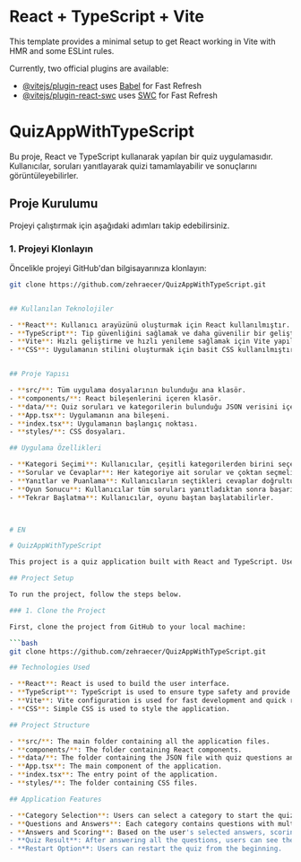 # React + TypeScript + Vite

This template provides a minimal setup to get React working in Vite with HMR and some ESLint rules.

Currently, two official plugins are available:

- [@vitejs/plugin-react](https://github.com/vitejs/vite-plugin-react/blob/main/packages/plugin-react/README.md) uses [Babel](https://babeljs.io/) for Fast Refresh
- [@vitejs/plugin-react-swc](https://github.com/vitejs/vite-plugin-react-swc) uses [SWC](https://swc.rs/) for Fast Refresh

# QuizAppWithTypeScript

Bu proje, React ve TypeScript kullanarak yapılan bir quiz uygulamasıdır. Kullanıcılar, soruları yanıtlayarak quizi tamamlayabilir ve sonuçlarını görüntüleyebilirler.

## Proje Kurulumu

Projeyi çalıştırmak için aşağıdaki adımları takip edebilirsiniz.

### 1. Projeyi Klonlayın

Öncelikle projeyi GitHub'dan bilgisayarınıza klonlayın:

```bash
git clone https://github.com/zehraecer/QuizAppWithTypeScript.git


## Kullanılan Teknolojiler

- **React**: Kullanıcı arayüzünü oluşturmak için React kullanılmıştır.
- **TypeScript**: Tip güvenliğini sağlamak ve daha güvenilir bir geliştirme süreci için TypeScript kullanılmıştır.
- **Vite**: Hızlı geliştirme ve hızlı yenileme sağlamak için Vite yapılandırması yapılmıştır.
- **CSS**: Uygulamanın stilini oluşturmak için basit CSS kullanılmıştır.


## Proje Yapısı

- **src/**: Tüm uygulama dosyalarının bulunduğu ana klasör.
- **components/**: React bileşenlerini içeren klasör.
- **data/**: Quiz soruları ve kategorilerin bulunduğu JSON verisini içeren dosya.
- **App.tsx**: Uygulamanın ana bileşeni.
- **index.tsx**: Uygulamanın başlangıç noktası.
- **styles/**: CSS dosyaları.

## Uygulama Özellikleri

- **Kategori Seçimi**: Kullanıcılar, çeşitli kategorilerden birini seçerek soruları başlatabilirler.
- **Sorular ve Cevaplar**: Her kategoriye ait sorular ve çoktan seçmeli cevaplar bulunmaktadır.
- **Yanıtlar ve Puanlama**: Kullanıcıların seçtikleri cevaplar doğrultusunda doğru/yanlış puanlama yapılır ve sonuçlar gösterilir.
- **Oyun Sonucu**: Kullanıcılar tüm soruları yanıtladıktan sonra başarı oranlarını ve doğru cevap sayılarını görebilirler.
- **Tekrar Başlatma**: Kullanıcılar, oyunu baştan başlatabilirler.



# EN

# QuizAppWithTypeScript

This project is a quiz application built with React and TypeScript. Users can answer questions to complete the quiz and view their results.

## Project Setup

To run the project, follow the steps below.

### 1. Clone the Project

First, clone the project from GitHub to your local machine:

```bash
git clone https://github.com/zehraecer/QuizAppWithTypeScript.git

## Technologies Used

- **React**: React is used to build the user interface.
- **TypeScript**: TypeScript is used to ensure type safety and provide a more reliable development process.
- **Vite**: Vite configuration is used for fast development and quick reloading.
- **CSS**: Simple CSS is used to style the application.

## Project Structure

- **src/**: The main folder containing all the application files.
- **components/**: The folder containing React components.
- **data/**: The folder containing the JSON file with quiz questions and categories.
- **App.tsx**: The main component of the application.
- **index.tsx**: The entry point of the application.
- **styles/**: The folder containing CSS files.

## Application Features

- **Category Selection**: Users can select a category to start the quiz.
- **Questions and Answers**: Each category contains questions with multiple-choice answers.
- **Answers and Scoring**: Based on the user's selected answers, scoring is done as correct or incorrect, and results are shown.
- **Quiz Result**: After answering all the questions, users can see their success rate and the number of correct answers.
- **Restart Option**: Users can restart the quiz from the beginning.

